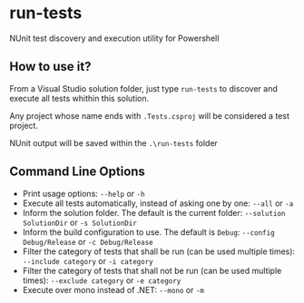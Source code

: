 # run-tests
NUnit test discovery and execution utility for Powershell

## How to use it?
From a Visual Studio solution folder, just type `run-tests` to discover and execute all tests whithin this solution.

Any project whose name ends with `.Tests.csproj` will be considered a test project.

NUnit output will be saved within the `.\run-tests` folder

## Command Line Options
- Print usage options:
`--help` or `-h`
- Execute all tests automatically, instead of asking one by one:
`--all` or `-a`
- Inform the solution folder. The default is the current folder:
`--solution SolutionDir` or `-s SolutionDir`
- Inform the build configuration to use. The default is `Debug`:
`--config Debug/Release` or `-c Debug/Release`
- Filter the category of tests that shall be run (can be used multiple times):
`--include category` or `-i category`
- Filter the category of tests that shall not be run (can be used multiple times):
`--exclude category` or `-e category`
- Execute over mono instead of .NET:
`--mono` or `-m`